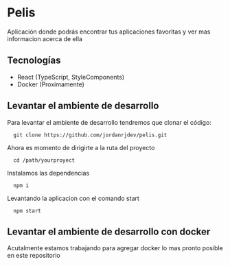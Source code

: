 # Pelis

Aplicación donde podrás encontrar tus aplicaciones favoritas y ver mas informacion acerca de ella

## Tecnologías

- React (TypeScript, StyleComponents)
- Docker (Proximamente)

## Levantar el ambiente de desarrollo

Para levantar el ambiente de desarrollo tendremos que clonar el código:

```
  git clone https://github.com/jordanrjdev/pelis.git
```

Ahora es momento de dirigirte a la ruta del proyecto

```
  cd /path/yourproyect
```

Instalamos las dependencias

```
  npm i
```

Levantando la aplicacion con el comando start

```
  npm start
```

## Levantar el ambiente de desarrollo con docker

Acutalmente estamos trabajando para agregar docker lo mas pronto posible en este repositorio
